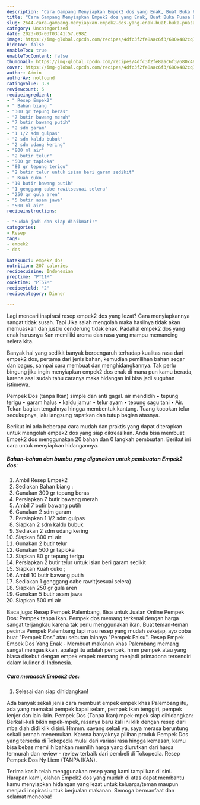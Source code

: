 ```yaml
---
description: "Cara Gampang Menyiapkan Empek2 dos yang Enak, Buat Buka Puasa Enak Banget"
title: "Cara Gampang Menyiapkan Empek2 dos yang Enak, Buat Buka Puasa Enak Banget"
slug: 2644-cara-gampang-menyiapkan-empek2-dos-yang-enak-buat-buka-puasa-enak-banget
category: Uncategorized
date: 2023-03-03T03:41:57.698Z
image: https://img-global.cpcdn.com/recipes/4dfc3f2fe8aac6f3/680x482cq70/empek2-dos-foto-resep-utama.jpg
hideToc: false
enableToc: true
enableTocContent: false
thumbnail: https://img-global.cpcdn.com/recipes/4dfc3f2fe8aac6f3/680x482cq70/empek2-dos-foto-resep-utama.jpg
cover: https://img-global.cpcdn.com/recipes/4dfc3f2fe8aac6f3/680x482cq70/empek2-dos-foto-resep-utama.jpg
author: Admin
authorAv: notfound
ratingvalue: 3.9
reviewcount: 6
recipeingredient:
- " Resep Empek2"
- " Bahan biang "
- "300 gr tepung beras"
- "7 butir bawang merah"
- "7 butir bawang putih"
- "2 sdm garam"
- "1 1/2 sdm gulpas"
- "2 sdm kaldu bubuk"
- "2 sdm udang kering"
- "800 ml air"
- "2 butir telur"
- "500 gr tapioka"
- "80 gr tepung terigu"
- "2 butir telur untuk isian beri garam sedikit"
- " Kuah cuko "
- "10 butir bawang putih"
- "1 genggang cabe rawitsesuai selera"
- "250 gr gula aren"
- "5 butir asam jawa"
- "500 ml air"
recipeinstructions:

- "Sudah jadi dan siap dinikmati!"
categories:
- Resep
tags:
- empek2
- dos

katakunci: empek2 dos 
nutrition: 207 calories
recipecuisine: Indonesian
preptime: "PT11M"
cooktime: "PT57M"
recipeyield: "2"
recipecategory: Dinner

---
```



Lagi mencari inspirasi resep empek2 dos yang lezat? Cara menyiapkannya sangat tidak susah. Tapi Jika salah mengolah maka hasilnya tidak akan memuaskan dan justru cenderung tidak enak. Padahal empek2 dos yang enak harusnya Kan memiliki aroma dan rasa yang mampu memancing selera kita.


Banyak hal yang sedikit banyak berpengaruh terhadap kualitas rasa dari empek2 dos, pertama dari jenis bahan, kemudian pemilihan bahan segar dan bagus, sampai cara membuat dan menghidangkannya. Tak perlu bingung jika ingin menyiapkan empek2 dos enak di mana pun kamu berada, karena asal sudah tahu caranya maka hidangan ini bisa jadi suguhan istimewa.

Pempek Dos (tanpa Ikan) simple dan anti gagal. air mendidih • tepung terigu • garam halus • kaldu jamur • telur ayam • tepung sagu tani • Air. Tekan bagian tengahnya hingga membentuk kantung. Tuang kocokan telur secukupnya, lalu langsung rapatkan dan tutup bagian atasnya.


Berikut ini ada beberapa cara mudah dan praktis yang dapat diterapkan untuk mengolah empek2 dos yang siap dikreasikan. Anda bisa membuat Empek2 dos menggunakan 20 bahan dan 0 langkah pembuatan. Berikut ini cara untuk menyiapkan hidangannya.

<!--inarticleads1-->

##### Bahan-bahan dan bumbu yang digunakan untuk pembuatan Empek2 dos:

1. Ambil  Resep Empek2
1. Sediakan  Bahan biang :
1. Gunakan 300 gr tepung beras
1. Persiapkan 7 butir bawang merah
1. Ambil 7 butir bawang putih
1. Gunakan 2 sdm garam
1. Persiapkan 1 1/2 sdm gulpas
1. Siapkan 2 sdm kaldu bubuk
1. Sediakan 2 sdm udang kering
1. Siapkan 800 ml air
1. Gunakan 2 butir telur
1. Gunakan 500 gr tapioka
1. Siapkan 80 gr tepung terigu
1. Persiapkan 2 butir telur untuk isian beri garam sedikit
1. Siapkan  Kuah cuko ;
1. Ambil 10 butir bawang putih
1. Sediakan 1 genggang cabe rawit(sesuai selera)
1. Siapkan 250 gr gula aren
1. Gunakan 5 butir asam jawa
1. Siapkan 500 ml air


Baca juga: Resep Pempek Palembang, Bisa untuk Jualan Online Pempek Dos: Pempek tanpa ikan. Pempek dos memang terkenal dengan harga sangat terjangkau karena tak perlu menggunakan ikan. Buat teman-teman pecinta Pempek Palembang tapi mau resep yang mudah sekejap, ayo coba buat &#34;Pempek Dos&#34; atau sebutan lainnya &#34;Pempek Palsu&#34;. Resep Empek Empek Dos Yang Enak - Membuat makanan khas Palembang memang sangat mengasikkan, apalagi itu adalah pempek, hmm pempek atau yang biasa disebut dengan empek empek memang menjadi primadona tersendiri dalam kuliner di Indonesia. 

<!--inarticleads2-->

##### Cara memasak Empek2 dos:


1. Selesai dan siap dihidangkan!

Ada banyak sekali jenis cara membuat empek empek khas Palembang itu, ada yang memakai pempek kapal selam, pempek ikan tenggiri, pempek lenjer dan lain-lain. Pempek Dos (Tanpa Ikan) mpek-mpek siap dihidangkan: Berkali-kali bikin mpek-mpek, rasanya baru kali ini klik dengan resep dari mba diah didi klik disini. Hmmm. sayang sekali ya, saya merasa beruntung sekali pernah menemukan. Karena banyaknya pilihan produk Pempek Dos yang tersedia di Tokopedia mulai dari variasi rasa hingga kemasan, kamu bisa bebas memilih bahkan memilih harga yang diurutkan dari harga termurah dan review - review terbaik dari pembeli di Tokopedia. Resep Pempek Dos Ny Liem (TANPA IKAN). 

Terima kasih telah menggunakan resep yang kami tampilkan di sini. Harapan kami, olahan Empek2 dos yang mudah di atas dapat membantu kamu menyiapkan hidangan yang lezat untuk keluarga/teman maupun menjadi inspirasi untuk berjualan makanan. Semoga bermanfaat dan selamat mencoba!
